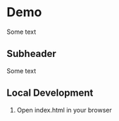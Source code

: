 # Demo 

Some text

## Subheader

Some text

## Local Development

1. Open index.html in your browser